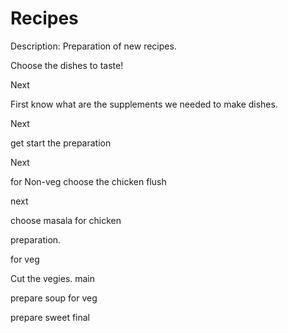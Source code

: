 # Recipes
Description: Preparation of new recipes.

Choose the dishes to taste!

Next

First know what are the supplements we needed to make dishes.

Next

get start the preparation

Next

for Non-veg
choose the chicken flush

next

choose masala for chicken

preparation.

for veg

Cut the vegies.
main

prepare soup for veg

prepare sweet
final





